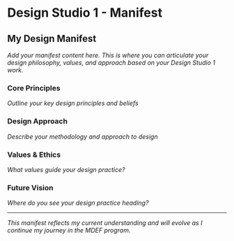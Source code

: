 # Design Studio 1 - Manifest

## My Design Manifest

*Add your manifest content here. This is where you can articulate your design philosophy, values, and approach based on your Design Studio 1 work.*

### Core Principles

*Outline your key design principles and beliefs*

### Design Approach

*Describe your methodology and approach to design*

### Values & Ethics

*What values guide your design practice?*

### Future Vision

*Where do you see your design practice heading?*

---

*This manifest reflects my current understanding and will evolve as I continue my journey in the MDEF program.*
